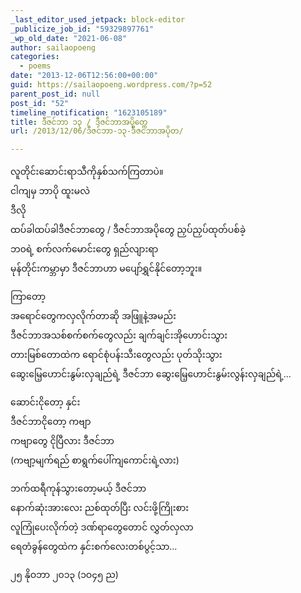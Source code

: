 ```yaml
---
_last_editor_used_jetpack: block-editor
_publicize_job_id: "59329897761"
_wp_old_date: "2021-06-08"
author: sailaopoeng
categories:
  - poems
date: "2013-12-06T12:56:00+00:00"
guid: https://sailaopoeng.wordpress.com/?p=52
parent_post_id: null
post_id: "52"
timeline_notification: "1623105189"
title: ဒီဇင်ဘာ ၁၃ / ဒီဇင်ဘာအပိုတွေ
url: /2013/12/06/ဒီဇင်ဘာ-၁၃-ဒီဇင်ဘာအပိုတ/

---
```

လူတိုင်းဆောင်းရာသီကိုနှစ်သက်ကြတာပဲ။  
ငါကျမှ ဘာပို ထူးမလဲ  
ဒီလို  
ထပ်ခါထပ်ခါဒီဇင်ဘာတွေ / ဒီဇင်ဘာအပိုတွေ ညှပ်ညှပ်ထုတ်ပစ်ခဲ့  
ဘ၀ရဲ့ စက်လက်မောင်းတွေ ရှည်လျားရာ  
မုန်တိုင်းကမ္ဘာမှာ ဒီဇင်ဘာဟာ မပျော်ရွှင်နိုင်တော့ဘူး။

ကြာတော့  
အရောင်တွေကလှလိုက်တာဆို အဖြူနဲ့အမည်း  
ဒီဇင်ဘာအသစ်စက်စက်တွေလည်း ချက်ချင်းအိုဟောင်းသွား  
တားမြစ်တောထဲက ရောင်စုံပန်းသီးတွေလည်း ပုတ်သိုးသွား  
ဆွေးမြေ့ဟောင်းနွမ်းလှချည်ရဲ့ ဒီဇင်ဘာ ဆွေးမြေ့ဟောင်းနွမ်းလွန်းလှချည်ရဲ့…

ဆောင်းငိုတော့ နှင်း  
ဒီဇင်ဘာငိုတော့ ကဗျာ  
ကဗျာတွေ ငိုပြီလား ဒီဇင်ဘာ  
(ကဗျာ့မျက်ရည် စာရွက်ပေါ်ကျကောင်းရဲ့လား)

ဘက်ထရီကုန်သွားတော့မယ့် ဒီဇင်ဘာ  
နောက်ဆုံးအားလေး ညစ်ထုတ်ပြီး လင်းဖို့ကြိုးစား  
လူကြုံပေးလိုက်တဲ့ ဒဏ်ရာတွေတောင် လွှတ်လှလာ  
ရေတံခွန်တွေထဲက နှင်းစက်လေးတစ်ပွင့်သာ…

၂၅ နိုဝဘာ ၂၀၁၃ (၁ဝ၄၅ ည)
